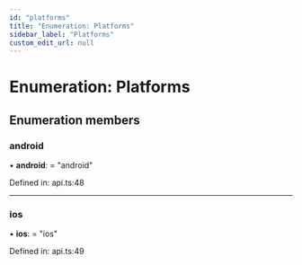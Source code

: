 ```yaml
---
id: "platforms"
title: "Enumeration: Platforms"
sidebar_label: "Platforms"
custom_edit_url: null
---
```


# Enumeration: Platforms

## Enumeration members

### android

• **android**: = "android"

Defined in: api.ts:48

___

### ios

• **ios**: = "ios"

Defined in: api.ts:49
